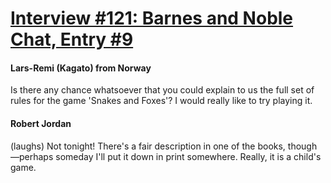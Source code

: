 # [Interview #121: Barnes and Noble Chat, Entry #9](https://www.theoryland.com/intvmain.php?i=121#9)

#### Lars-Remi (Kagato) from Norway

Is there any chance whatsoever that you could explain to us the full set of rules for the game 'Snakes and Foxes'? I would really like to try playing it.

#### Robert Jordan

(laughs) Not tonight! There's a fair description in one of the books, though—perhaps someday I'll put it down in print somewhere. Really, it is a child's game.

